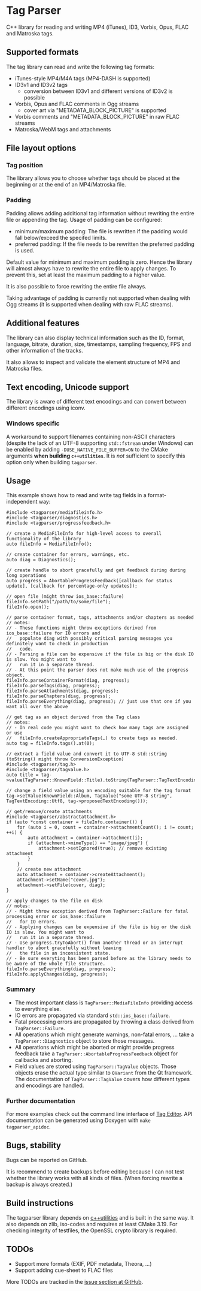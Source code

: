 # Tag Parser
C++ library for reading and writing MP4 (iTunes), ID3, Vorbis, Opus, FLAC and Matroska tags.

## Supported formats
The tag library can read and write the following tag formats:

* iTunes-style MP4/M4A tags (MP4-DASH is supported)
* ID3v1 and ID3v2 tags
    * conversion between ID3v1 and different versions of ID3v2 is possible
* Vorbis, Opus and FLAC comments in Ogg streams
    * cover art via "METADATA_BLOCK_PICTURE" is supported
* Vorbis comments and "METADATA_BLOCK_PICTURE" in raw FLAC streams
* Matroska/WebM tags and attachments

## File layout options
### Tag position
The library allows you to choose whether tags should be placed at the beginning or at
the end of an MP4/Matroska file.

### Padding
Padding allows adding additional tag information without rewriting the entire file
or appending the tag. Usage of padding can be configured:
* minimum/maximum padding: The file is rewritten if the padding would fall below/exceed the specifed limits.
* preferred padding: If the file needs to be rewritten the preferred padding is used.

Default value for minimum and maximum padding is zero. Hence the library will almost always have to rewrite
the entire file to apply changes. To prevent this, set at least the maximum padding to a higher value.

It is also possible to force rewriting the entire file always.

Taking advantage of padding is currently not supported when dealing with Ogg streams (it is supported when dealing with raw FLAC streams).

## Additional features
The library can also display technical information such as the ID, format, language, bitrate,
duration, size, timestamps, sampling frequency, FPS and other information of the tracks.

It also allows to inspect and validate the element structure of MP4 and Matroska files.

## Text encoding, Unicode support
The library is aware of different text encodings and can convert between different encodings using iconv.

### Windows specific
A workaround to support filenames containing non-ASCII characters (despite the lack of an UTF-8
supporting `std::fstream` under Windows) can be enabled by adding `-DUSE_NATIVE_FILE_BUFFER=ON`
to the CMake arguments **when building `c++utilities`**. It is *not* sufficient to specify this
option only when building `tagparser`.

## Usage
This example shows how to read and write tag fields in a format-independent way:

```
#include <tagparser/mediafileinfo.h>
#include <tagparser/diagnostics.h>
#include <tagparser/progressfeedback.h>

// create a MediaFileInfo for high-level access to overall functionality of the library
auto fileInfo = MediaFileInfo();

// create container for errors, warnings, etc.
auto diag = Diagnostics();

// create handle to abort gracefully and get feedback during during long operations
auto progress = AbortableProgressFeedback([callback for status update], [callback for percentage-only updates]);

// open file (might throw ios_base::failure)
fileInfo.setPath("/path/to/some/file");
fileInfo.open();

// parse container format, tags, attachments and/or chapters as needed
// notes:
// - These functions might throw exceptions derived from ios_base::failure for IO errors and
//   populate diag with possibly critical parsing messages you definitely want to check in production
//   code.
// - Parsing a file can be expensive if the file is big or the disk IO is slow. You might want to
//   run it in a separate thread.
// - At this point the parser does not make much use of the progress object.
fileInfo.parseContainerFormat(diag, progress);
fileInfo.parseTags(diag, progress);
fileInfo.parseAttachments(diag, progress);
fileInfo.parseChapters(diag, progress);
fileInfo.parseEverything(diag, progress); // just use that one if you want all over the above

// get tag as an object derived from the Tag class
// notes:
// - In real code you might want to check how many tags are assigned or use
//   fileInfo.createAppropriateTags(…) to create tags as needed.
auto tag = fileInfo.tags().at(0);

// extract a field value and convert it to UTF-8 std::string (toString() might throw ConversionException)
#include <tagparser/tag.h>
#include <tagparser/tagvalue.h>
auto title = tag->value(TagParser::KnownField::Title).toString(TagParser::TagTextEncoding::Utf8);

// change a field value using an encoding suitable for the tag format
tag->setValue(KnownField::Album, TagValue("some UTF-8 string", TagTextEncoding::Utf8, tag->proposedTextEncoding()));

// get/remove/create attachments
#include <tagparser/abstractattachment.h>
if (auto *const container = fileInfo.container()) {
    for (auto i = 0, count = container->attachmentCount(); i != count; ++i) {
        auto attachment = container->attachment(i);
        if (attachment->mimeType() == "image/jpeg") {
            attachment->setIgnored(true); // remove existing attachment
        }
    }
    // create new attachment
    auto attachment = container->createAttachment();
    attachment->setName("cover.jpg");
    attachment->setFile(cover, diag);
}

// apply changes to the file on disk
// notes:
// - Might throw exception derived from TagParser::Failure for fatal processing error or ios_base::failure
//   for IO errors.
// - Applying changes can be expensive if the file is big or the disk IO is slow. You might want to
//   run it in a separate thread.
// - Use progress.tryToAbort() from another thread or an interrupt handler to abort gracefully without leaving
//   the file in an inconsistent state.
// - Be sure everyting has been parsed before as the library needs to be aware of the whole file structure.
fileInfo.parseEverything(diag, progress);
fileInfo.applyChanges(diag, progress);
```

### Summary
* The most important class is `TagParser::MediaFileInfo` providing access to everything else.
* IO errors are propagated via standard `std::ios_base::failure`.
* Fatal processing errors are propagated by throwing a class derived from `TagParser::Failure`.
* All operations which might generate warnings, non-fatal errors, ... take a `TagParser::Diagnostics` object to store
  those messages.
* All operations which might be aborted or might provide progress feedback take a `TagParser::AbortableProgressFeedback`
  object for callbacks and aborting.
* Field values are stored using `TagParser::TagValue` objects. Those objects erase the actual type similar to `QVariant`
  from the Qt framework. The documentation of `TagParser::TagValue` covers how different types and encodings are
  handled.

### Further documentation
For more examples check out the command line interface of [Tag Editor](https://github.com/Martchus/tageditor).
API documentation can be generated using Doxygen with `make tagparser_apidoc`.

## Bugs, stability
Bugs can be reported on GitHub.

It is recommend to create backups before editing because I can not test whether the library
works with all kinds of files. (When forcing rewrite a backup is always created.)

## Build instructions
The tagparser library depends on [c++utilities](https://github.com/Martchus/cpp-utilities) and is built
in the same way.
It also depends on zlib, iso-codes and requires at least CMake 3.19. For checking integrity of testfiles, the OpenSSL
crypto library is required.

## TODOs
* Support more formats (EXIF, PDF metadata, Theora, ...)
* Support adding cue-sheet to FLAC files

More TODOs are tracked in the [issue section at GitHub](https://github.com/Martchus/tagparser/issues).
